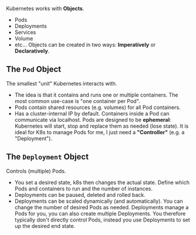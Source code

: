 Kubernetes works with **Objects**.
- Pods
- Deployments
- Services
- Volume
- etc...
Objects can be created in two ways: **Imperatively** or **Declaratively**.

## The `Pod` Object

The smallest "unit" Kubernetes interacts with.
- The idea is that it contains and runs one or multiple containers. The most common use-case is "one container per Pod".
- Pods contain shared resources (e.g. volumes) for all Pod containers.
- Has a cluster-internal IP by default. Containers inside a Pod can communicate via localhost.
Pods are designed to be **ephemeral**: Kubernetes will start, stop and replace them as needed (lose state).
It is ideal for K8s to manage Pods for me, I just need a **"Controller"** (e.g. a "Deployment").

## The `Deployment` Object

Controls (multiple) Pods.
- You set a desired state, k8s then changes the actual state. Define which Pods and containers to run and the number of instances.
- Deployments can be paused, deleted and rolled back.
- Deployments can be scaled dynamically (and automatically). You can change the number of desired Pods as needed.
Deployments manage a Pods for you, you can also create multiple Deployments.
You therefore typically don't directly control Pods, instead you use Deployments to set up the desired end state.

